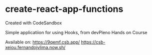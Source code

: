 # create-react-app-functions
Created with CodeSandbox

Simple applicatiion for using Hooks, from devPleno Hands on Course 

Available on:
https://9qemf.csb.app/
https://csb-xeiou.fernandojvlima.now.sh/


